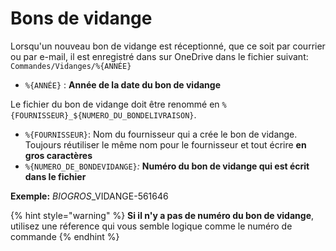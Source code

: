 # Bons de vidange

Lorsqu'un nouveau bon de vidange est réceptionné, que ce soit par courrier ou par e-mail, il est enregistré dans sur OneDrive dans le fichier suivant: `Commandes/Vidanges/%{ANNÉE}`

* `%{ANNÉE}` : **Année de la date du bon de vidange**

Le fichier du bon de vidange doit être renommé en `%{FOURNISSEUR}_${NUMERO_DU_BONDELIVRAISON}`. 

* `%{FOURNISSEUR}`: Nom du fournisseur qui a crée le bon de vidange. Toujours réutiliser le même nom pour le fournisseur et tout écrire **en gros caractères**
* `%{NUMERO_DE_BONDEVIDANGE}`_:_ **Numéro du bon de vidange qui est écrit dans le fichier** 

**Exemple:** _BIOGROS_\_VIDANGE-561646

{% hint style="warning" %}
**Si il n'y a pas de numéro du bon de vidange**, utilisez une réference qui vous semble logique comme le numéro de commande
{% endhint %}



